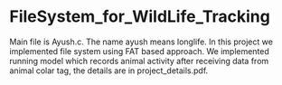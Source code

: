 FileSystem_for_WildLife_Tracking
================================
Main file is Ayush.c. The name ayush means longlife. In this project we implemented file system using FAT based approach.
We implemented running model which records animal activity after receiving data from animal colar tag, the details are in project_details.pdf.
